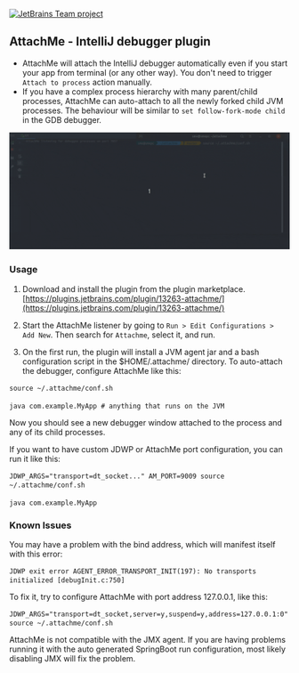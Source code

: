 [![JetBrains Team project](https://jb.gg/badges/team.svg)](https://confluence.jetbrains.com/display/ALL/JetBrains+on+GitHub)

## AttachMe - IntelliJ debugger plugin

- AttachMe will attach the IntelliJ debugger automatically even if you start your app from terminal (or any other way).
You don't need to trigger `Attach to process` action manually.
- If you have a complex process hierarchy with many parent/child processes,
AttachMe can auto-attach to all the newly forked child JVM processes.
The behaviour will be similar to `set follow-fork-mode child` in the GDB debugger.


![](demo.gif)


### Usage

1. Download and install the plugin from the plugin marketplace. [https://plugins.jetbrains.com/plugin/13263-attachme/](https://plugins.jetbrains.com/plugin/13263-attachme/)

2. Start the AttachMe listener by going to `Run > Edit Configurations > Add New`. Then search for `Attachme`, select it, and run.

3. On the first run, the plugin will install a JVM agent jar and a bash configuration script in the $HOME/.attachme/ directory. To auto-attach the debugger, configure AttachMe like this:

```
source ~/.attachme/conf.sh

java com.example.MyApp # anything that runs on the JVM
```

Now you should see a new debugger window attached to the process and any of its child processes.

  
If you want to have custom JDWP or AttachMe port configuration, you can run it like this:

```
JDWP_ARGS="transport=dt_socket..." AM_PORT=9009 source ~/.attachme/conf.sh

java com.example.MyApp
```

  

### Known Issues

  

You may have a problem with the bind address, which will manifest itself with this error: 
```
JDWP exit error AGENT_ERROR_TRANSPORT_INIT(197): No transports initialized [debugInit.c:750]
``` 

To fix it, try to configure AttachMe with port address 127.0.0.1, like this:
```
JDWP_ARGS="transport=dt_socket,server=y,suspend=y,address=127.0.0.1:0" source ~/.attachme/conf.sh
```

AttachMe is not compatible with the JMX agent. If you are having problems running it with the auto generated SpringBoot run configuration, most likely disabling JMX will fix the problem.
